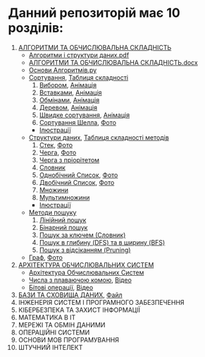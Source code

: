 # Данний репозиторій має 10 розділів:
1. [АЛГОРИТМИ ТА ОБЧИСЛЮВАЛЬНА СКЛАДНІСТЬ](https://github.com/Vervol03/Preparation-for-Exams/tree/main/Section%201)
    + [Алгоритми і структури даних.pdf](https://github.com/Vervol03/Preparation-for-Exams/blob/main/Section%201/Алгоритми%20і%20структури%20даних.pdf)
    + [АЛГОРИТМИ ТА ОБЧИСЛЮВАЛЬНА СКЛАДНІСТЬ.docx](https://github.com/Vervol03/Preparation-for-Exams/blob/main/Section%201/АЛГОРИТМИ%20ТА%20ОБЧИСЛЮВАЛЬНА%20СКЛАДНІСТЬ.docx)
    + [Основи Алгоритмів.py](https://github.com/Vervol03/Preparation-for-Exams/blob/main/Section%201/Основи%20Алгоритмів.py)
    + [Сортування](https://github.com/Vervol03/Preparation-for-Exams/tree/main/Section%201/Сортування), [Таблиця складності](https://github.com/Vervol03/Preparation-for-Exams/blob/main/Section%201/Сортування/Ілюстрації/Таблиця%20складності%20сортувань.png)
       1. [Вибором](https://github.com/Vervol03/Preparation-for-Exams/blob/main/Section%201/Сортування/1_Вибором.py), [Анімація](https://github.com/Vervol03/Preparation-for-Exams/blob/main/Section%201/Сортування/Ілюстрації/Вибором%20(Selection%20Sort).gif)
       2. [Вставками](https://github.com/Vervol03/Preparation-for-Exams/blob/main/Section%201/Сортування/2_Вставками.py), [Анімація](https://github.com/Vervol03/Preparation-for-Exams/blob/main/Section%201/Сортування/Ілюстрації/Вставками%20(Insertion%20Sort).gif)
       3. [Обмінами](https://github.com/Vervol03/Preparation-for-Exams/blob/main/Section%201/Сортування/3_Обмінами.py), [Анімація](https://github.com/Vervol03/Preparation-for-Exams/blob/main/Section%201/Сортування/Ілюстрації/Обмінами%20(Bubble%20Sort).gif)
       4. [Деревом](https://github.com/Vervol03/Preparation-for-Exams/blob/main/Section%201/Сортування/4_Деревом.py), [Анімація](https://github.com/Vervol03/Preparation-for-Exams/blob/main/Section%201/Сортування/Ілюстрації/Деревом%20(Merge%20Sort).gif)
       5. [Швидке сортування](https://github.com/Vervol03/Preparation-for-Exams/blob/main/Section%201/Сортування/5_Швидке%20сортування.py), [Анімація](https://github.com/Vervol03/Preparation-for-Exams/blob/main/Section%201/Сортування/Ілюстрації/Швидке%20Сортування%20(Quick%20Sort).gif)
       6. [Сортування Шелла](https://github.com/Vervol03/Preparation-for-Exams/blob/main/Section%201/Сортування/6_Сортування%20Шелла.py), [Фото](https://github.com/Vervol03/Preparation-for-Exams/blob/main/Section%201/Сортування/Ілюстрації/Cортування%20Шелла.gif)
       + [Ілюстрації](https://github.com/Vervol03/Preparation-for-Exams/tree/main/Section%201/Сортування/Ілюстрації)
    + [Структури даних](https://github.com/Vervol03/Preparation-for-Exams/tree/main/Section%201/Структури%20даних), [Таблиця складності методів](https://github.com/Vervol03/Preparation-for-Exams/blob/main/Section%201/Структури%20даних/Ілюстрації/Складність%20операцій.png)
       1. [Стек](https://github.com/Vervol03/Preparation-for-Exams/blob/main/Section%201/Структури%20даних/1_Стек.py), [Фото](https://github.com/Vervol03/Preparation-for-Exams/blob/main/Section%201/Структури%20даних/Ілюстрації/Стек.jpg)
       2. [Черга](https://github.com/Vervol03/Preparation-for-Exams/blob/main/Section%201/Структури%20даних/2_Черга.py), [Фото](https://github.com/Vervol03/Preparation-for-Exams/blob/main/Section%201/Структури%20даних/Ілюстрації/Черга.png)
       3. [Черга з пріорітетом](https://github.com/Vervol03/Preparation-for-Exams/blob/main/Section%201/Структури%20даних/3_Черга%20з%20пріорітетом.py)
       4. [Словник](https://github.com/Vervol03/Preparation-for-Exams/blob/main/Section%201/Структури%20даних/4_Словник.py)
       5. [Однобічний Список](https://github.com/Vervol03/Preparation-for-Exams/blob/main/Section%201/Структури%20даних/5_Однобічний%20Список.py), [Фото](https://github.com/Vervol03/Preparation-for-Exams/blob/main/Section%201/Структури%20даних/Ілюстрації/Однобічний%20список.png)
       6. [Двобічний Список](https://github.com/Vervol03/Preparation-for-Exams/blob/main/Section%201/Структури%20даних/6_Двобічний%20Список.py), [Фото](https://github.com/Vervol03/Preparation-for-Exams/blob/main/Section%201/Структури%20даних/Ілюстрації/Двобічний%20список.png)
       7. [Множини](https://github.com/Vervol03/Preparation-for-Exams/blob/main/Section%201/Структури%20даних/7_Множини.py)
       8. [Мультимножини](https://github.com/Vervol03/Preparation-for-Exams/blob/main/Section%201/Структури%20даних/8_Мультимножини.py)
       + [Ілюстрації](https://github.com/Vervol03/Preparation-for-Exams/tree/main/Section%201/Структури%20даних/Ілюстрації)
    + [Методи пошуку](https://github.com/Vervol03/Preparation-for-Exams/tree/main/Section%201/Методи%20пошуку)
      1. [Лінійний пошук](https://github.com/Vervol03/Preparation-for-Exams/tree/main/Section%201/Методи%20пошуку/1_Лінійний%20пошук.py)
      2. [Бінарний пошук](https://github.com/Vervol03/Preparation-for-Exams/tree/main/Section%201/Методи%20пошуку/2_Бінарний%20пошук.py)
      3. [Пошук за ключем (Словник)](https://github.com/Vervol03/Preparation-for-Exams/tree/main/Section%201/Методи%20пошуку/3_Пошук%20за%20ключем%20(Словник).py)
      4. [Пошук в глибину (DFS) та в ширину (BFS)](https://github.com/Vervol03/Preparation-for-Exams/blob/main/Section%201/Методи%20пошуку/4_Пошук%20в%20глибину%20(DFS)%20та%20в%20ширину%20(BFS).py)
      5. [Пошук з відсіканням (Pruning)](https://github.com/Vervol03/Preparation-for-Exams/blob/main/Section%201/Методи%20пошуку/5_Пошук%20з%20відсіканням%20(Pruning).py)
    + [Граф](https://github.com/Vervol03/Preparation-for-Exams/blob/main/Section%201/Граф.py), [Фото](https://github.com/Vervol03/Preparation-for-Exams/blob/main/Section%201/Граф.jpg)
2. [АРХІТЕКТУРА ОБЧИСЛЮВАЛЬНИХ СИСТЕМ](https://github.com/Vervol03/Preparation-for-Exams/blob/main/Section%202)
   + [Архітектура Обчислювальних Систем](https://github.com/Vervol03/Preparation-for-Exams/blob/main/Section%202/Архітектура%20Обчислювальних%20Систем.docx)
   + [Числа з плаваючою комою](https://github.com/Vervol03/Preparation-for-Exams/blob/main/Section%202/Числа%20з%20плаваючою%20комою.png), [Відео](https://www.youtube.com/watch?v=U0U8Ddx4TgE&t=873s)
   + [Бітові операції](https://github.com/Vervol03/Preparation-for-Exams/blob/main/Section%202/Бітові%20Операції.py), [Відео](https://www.youtube.com/watch?v=qewavPO6jcA)
3. [БАЗИ ТА СХОВИЩА ДАНИХ](https://github.com/Vervol03/Preparation-for-Exams/blob/main/Section%203), [Файл](https://github.com/Vervol03/Preparation-for-Exams/raw/main/Section%203/%D0%91%D0%90%D0%97%D0%98%20%D0%A2%D0%90%20%D0%A1%D0%A5%D0%9E%D0%92%D0%98%D0%A9%D0%90%20%D0%94%D0%90%D0%9D%D0%98%D0%A5.docx)
4. ІНЖЕНЕРІЯ СИСТЕМ І ΠΡΟΓΡΑМНОГО ЗАБЕЗПЕЧЕННЯ
5. КІБЕРБЕЗПЕКА ТА ЗАХИСТ ІНФОРМАЦІЇ
6. MATEMAТИКА В ІT
7. МЕРЕЖІ ТА ОБМІН ДАНИМИ
8. ОПЕРАЦІЙНІ СИСТЕМИ
9.  ОСНОВИ МОВ ПРОГРАМУВАННЯ
10. ШТУЧНИЙ ІНТЕЛЕКТ